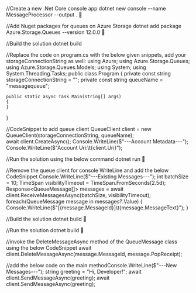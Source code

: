 //Create a new .Net Core console app
dotnet new console --name MessageProcessor --output . 

//Add Nuget packages for queues on Azure Storage
dotnet add package Azure.Storage.Queues --version 12.0.0 

//Build the solution 
dotnet build 

//Replace the code on program.cs with the below given snippets, add your storageConnectionString as well:
using Azure;
using Azure.Storage.Queues;
using Azure.Storage.Queues.Models;
using System;
using System.Threading.Tasks;
public class Program
{
    private const string storageConnectionString = "<storage-connection-string>";
    private const string queueName = "messagequeue";

    public static async Task Main(string[] args)
    {
    }
}

//CodeSnippet to add queue client
QueueClient client = new QueueClient(storageConnectionString, queueName);        
await client.CreateAsync();
Console.WriteLine($"---Account Metadata---");
Console.WriteLine($"Account Uri:\t{client.Uri}");

//Run the solution using the below command
dotnet run 

//Remove the queue client for console WriteLine and add the below CodeSnippet
Console.WriteLine($"---Existing Messages---");
int batchSize = 10;
TimeSpan visibilityTimeout = TimeSpan.FromSeconds(2.5d);
Response<QueueMessage[]> messages = await client.ReceiveMessagesAsync(batchSize, visibilityTimeout);
foreach(QueueMessage message in messages?.Value)
{
Console.WriteLine($"[{message.MessageId}]\t{message.MessageText}"); 
}

//Build the solution
dotnet build 

//Run the solution
dotnet build 

//invoke the DeleteMessageAsync method of the QueueMessage class using the below CodeSnippet
await client.DeleteMessageAsync(message.MessageId, message.PopReceipt);

//add the below code on the main methodConsole.WriteLine($"---New Messages---"); 
string greeting = "Hi, Developer!";
await client.SendMessageAsync(greeting);
await client.SendMessageAsync(greeting);



